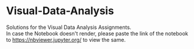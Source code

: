 # Visual-Data-Analysis
Solutions for the Visual Data Analysis Assignments.<br>
In case the Notebook doesn't render, please paste the link of the notebook to https://nbviewer.jupyter.org/ to view the same.


